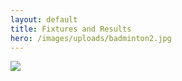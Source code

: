 ```yaml
---
layout: default
title: Fixtures and Results
hero: /images/uploads/badminton2.jpg
---
```

![](/images/uploads/results240108.jpg)